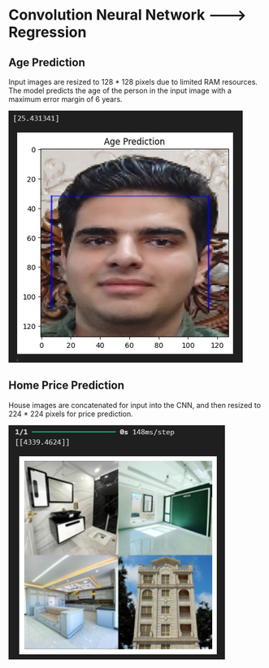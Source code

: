 # Convolution Neural Network ---> Regression

## Age Prediction
Input images are resized to 128 * 128 pixels due to limited RAM resources. \
The model predicts the age of the person in the input image with a maximum error margin of 6 years.


!["Image"](https://github.com/Moein-Moatali-2006/DeepLearning/blob/main/CNN%20Regression/test/Age.jpg)

## Home Price Prediction
House images are concatenated for input into the CNN, and then resized to 224 * 224 pixels for price prediction.

!["Image"](https://github.com/Moein-Moatali-2006/DeepLearning/blob/main/CNN%20Regression/test/House.jpg)